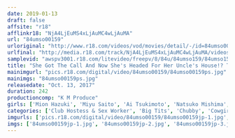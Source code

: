 ```yaml
---
date: 2019-01-13
draft: false
affsite: "r18"
afflinkr18: "NjA4LjEuMS4xLjAuMC4wLjAuMA"
url: "84umso00159"
urloriginal: "http://www.r18.com/videos/vod/movies/detail/-/id=84umso00159"
urlfinal: "http://media.r18.com/track/NjA4LjEuMS4xLjAuMC4wLjAuMA/videos/vod/movies/detail/-/id=84umso00159"
samplevid: "awspv3001.r18.com/litevideo/freepv/8/84u/84umso159/84umso159_dmb_w.mp4"
title: "She Got The Call And Now She's Headed For Her Uncle's House!? The Promise Was That She Would Only Give Him A Pussy Grinding, But When He Rubbed Aphrodisiacs Onto Her Pussy, it Felt So Good She Decided To Let His Cock Slide Right In!!"
mainimgurl: "pics.r18.com/digital/video/84umso00159/84umso00159ps.jpg"
mainimgs: "84umso00159ps.jpg"
releasedate: "Oct. 13, 2017"
duration: 242
productioncomp: "K M Produce"
girls: ['Mion Hazuki', 'Miyu Saito', 'Ai Tsukimoto', 'Natsuko Mishima', 'Sayaka Kujo', 'Neru Kurashima']
categories: ['Club Hostess & Sex Worker', 'Big Tits', 'Chubby', 'Cowgirl', 'Creampie', 'Substance Use', 'Over 4 Hours', 'Hi-Def']
imgurls: ['pics.r18.com/digital/video/84umso00159/84umso00159jp-1.jpg', 'pics.r18.com/digital/video/84umso00159/84umso00159jp-2.jpg', 'pics.r18.com/digital/video/84umso00159/84umso00159jp-3.jpg', 'pics.r18.com/digital/video/84umso00159/84umso00159jp-4.jpg', 'pics.r18.com/digital/video/84umso00159/84umso00159jp-5.jpg', 'pics.r18.com/digital/video/84umso00159/84umso00159jp-6.jpg', 'pics.r18.com/digital/video/84umso00159/84umso00159jp-7.jpg', 'pics.r18.com/digital/video/84umso00159/84umso00159jp-8.jpg', 'pics.r18.com/digital/video/84umso00159/84umso00159jp-9.jpg', 'pics.r18.com/digital/video/84umso00159/84umso00159jp-10.jpg', 'pics.r18.com/digital/video/84umso00159/84umso00159jp-11.jpg', 'pics.r18.com/digital/video/84umso00159/84umso00159jp-12.jpg', 'pics.r18.com/digital/video/84umso00159/84umso00159jp-13.jpg', 'pics.r18.com/digital/video/84umso00159/84umso00159jp-14.jpg', 'pics.r18.com/digital/video/84umso00159/84umso00159jp-15.jpg', 'pics.r18.com/digital/video/84umso00159/84umso00159jp-16.jpg', 'pics.r18.com/digital/video/84umso00159/84umso00159jp-17.jpg', 'pics.r18.com/digital/video/84umso00159/84umso00159jp-18.jpg', 'pics.r18.com/digital/video/84umso00159/84umso00159jp-19.jpg', 'pics.r18.com/digital/video/84umso00159/84umso00159jp-20.jpg']
imgs: ['84umso00159jp-1.jpg', '84umso00159jp-2.jpg', '84umso00159jp-3.jpg', '84umso00159jp-4.jpg', '84umso00159jp-5.jpg', '84umso00159jp-6.jpg', '84umso00159jp-7.jpg', '84umso00159jp-8.jpg', '84umso00159jp-9.jpg', '84umso00159jp-10.jpg', '84umso00159jp-11.jpg', '84umso00159jp-12.jpg', '84umso00159jp-13.jpg', '84umso00159jp-14.jpg', '84umso00159jp-15.jpg', '84umso00159jp-16.jpg', '84umso00159jp-17.jpg', '84umso00159jp-18.jpg', '84umso00159jp-19.jpg', '84umso00159jp-20.jpg']
---
```

